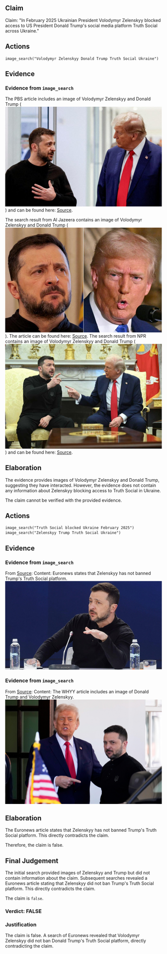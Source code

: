 ## Claim
Claim: "In February 2025 Ukrainian President Volodymyr Zelenskyy blocked access to US President Donald Trump's social media platform Truth Social across Ukraine."

## Actions
```
image_search("Volodymyr Zelenskyy Donald Trump Truth Social Ukraine")
```

## Evidence
### Evidence from `image_search`
The PBS article includes an image of Volodymyr Zelenskyy and Donald Trump (![image 7019](media/2025-08-29_23-20-1756509601-389724.jpg)) and can be found here: [Source](https://www.pbs.org/newshour/politics/trump-calls-ukraines-zelenskyy-a-dictator-tensions-rise-over-russia-war).

The search result from Al Jazeera contains an image of Volodymyr Zelenskyy and Donald Trump (![image 7021](media/2025-08-29_23-20-1756509601-603927.jpg)). The article can be found here: [Source](https://www.aljazeera.com/news/2025/2/21/us-president-trumps-claims-about-zelenskyy-and-ukraine-fact-checked). The search result from NPR contains an image of Volodymyr Zelenskyy and Donald Trump (![image 7024](media/2025-08-29_23-20-1756509602-053325.jpg)) and can be found here: [Source](https://www.npr.org/2025/02/28/nx-s1-5313079/trump-zelenskyy-meeting).


## Elaboration
The evidence provides images of Volodymyr Zelenskyy and Donald Trump, suggesting they have interacted. However, the evidence does not contain any information about Zelenskyy blocking access to Truth Social in Ukraine.

The claim cannot be verified with the provided evidence.


## Actions
```
image_search("Truth Social blocked Ukraine February 2025")
image_search("Zelenskyy Trump Truth Social Ukraine")
```

## Evidence
### Evidence from `image_search`
From [Source](https://www.euronews.com/my-europe/2025/02/26/zelenskyy-hasnt-banned-trumps-truth-social-platform): 
Content: Euronews states that Zelenskyy has not banned Trump's Truth Social platform. ![image 7030](media/2025-08-29_23-20-1756509623-617010.jpg)


### Evidence from `image_search`
From [Source](https://whyy.org/articles/trump-pauses-aid-ukraine-russia-war/): 
Content: The WHYY article includes an image of Donald Trump and Volodymyr Zelenskyy. ![image 7032](media/2025-08-29_23-20-1756509629-536056.jpg)


## Elaboration
The Euronews article states that Zelenskyy has not banned Trump's Truth Social platform. This directly contradicts the claim.

Therefore, the claim is false.


## Final Judgement
The initial search provided images of Zelenskyy and Trump but did not contain information about the claim. Subsequent searches revealed a Euronews article stating that Zelenskyy did not ban Trump's Truth Social platform. This directly contradicts the claim.

The claim is `false`.

### Verdict: FALSE

### Justification
The claim is false. A search of Euronews revealed that Volodymyr Zelenskyy did not ban Donald Trump's Truth Social platform, directly contradicting the claim.
